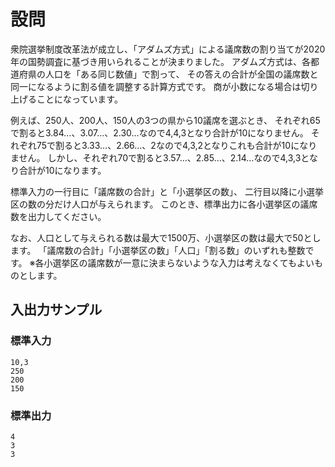 # 設問

衆院選挙制度改革法が成立し、「アダムズ方式」による議席数の割り当てが2020年の国勢調査に基づき用いられることが決まりました。
アダムズ方式は、各都道府県の人口を「ある同じ数値」で割って、
その答えの合計が全国の議席数と同一になるように割る値を調整する計算方式です。
商が小数になる場合は切り上げることになっています。

例えば、250人、200人、150人の3つの県から10議席を選ぶとき、
それぞれ65で割ると3.84…、3.07…、2.30…なので4,4,3となり合計が10になりません。
それぞれ75で割ると3.33…、2.66…、2なので4,3,2となりこれも合計が10になりません。
しかし、それぞれ70で割ると3.57…、2.85…、2.14…なので4,3,3となり合計が10になります。

標準入力の一行目に「議席数の合計」と「小選挙区の数」、
二行目以降に小選挙区の数の分だけ人口が与えられます。
このとき、標準出力に各小選挙区の議席数を出力してください。

なお、人口として与えられる数は最大で1500万、小選挙区の数は最大で50とします。
「議席数の合計」「小選挙区の数」「人口」「割る数」のいずれも整数です。
※各小選挙区の議席数が一意に決まらないような入力は考えなくてもよいものとします。

## 入出力サンプル

### 標準入力

```
10,3
250
200
150
```

### 標準出力

```
4
3
3
```
